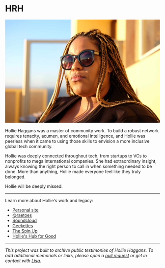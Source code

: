 # HRH

![Hollie Rae Haggans](/static/images/hollie-haggans.jpg)

Hollie Haggans was a master of community work. To build a robust network requires tenacity, acumen, and emotional intelligence, and Hollie was peerless when it came to using those skills to envision a more inclusive global tech community. 

Hollie was deeply connected throughout tech, from startups to VCs to nonprofits to mega international companies. She had extraordinary insight, always knowing the right person to call in when something needed to be done. More than anything, Hollie made everyone feel like they truly belonged.

Hollie will be deeply missed.

***

Learn more about Hollie's work and legacy:

* [Personal site](https://www.holliehaggans.com/)
* [@raetoes](https://twitter.com/raetoes)
* [Soundcloud](https://soundcloud.com/raerae13-1)
* [Geekettes](https://www.geekettes.io/)
* [The Spin Up](https://www.digitalocean.com/the-spin-up/)
* [Hollie's Hub for Good](https://www.digitalocean.com/community/pages/hollies-hub-for-good)

***

_This project was built to archive public testimonies of Hollie Haggans. To add additional memorials or links, please open a [pull request](https://github.com/ltagliaferri/hrh/pulls) or get in contact with [Lisa](https://twitter.com/lisaironcutter)._
